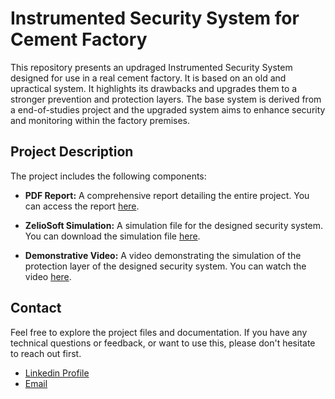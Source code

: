 # Instrumented Security System for Cement Factory

This repository presents an updraged Instrumented Security System designed for use in a real cement factory. It is based on an old and upractical system. It highlights its drawbacks and upgrades them to a stronger prevention and protection layers.
The base system is derived from a end-of-studies project and the upgraded system aims to enhance security and monitoring within the factory premises.

## Project Description
The project includes the following components:

- **PDF Report:** A comprehensive report detailing the entire project. You can access the report [here](./ISS_report.pdf).

- **ZelioSoft Simulation:** A simulation file for the designed security system. You can download the simulation file [here](./Protection_Layer.zm2).

- **Demonstrative Video:** A video demonstrating the simulation of the protection layer of the designed security system. You can watch the video [here](./demo_video.mp4).

## Contact
Feel free to explore the project files and documentation. If you have any technical questions or feedback, or want to use this, please don't hesitate to reach out first.

- [Linkedin Profile](https://www.linkedin.com/in/yhadj/)
- [Email](mailto:yasser.hadj@g.enp.edu.dz)
